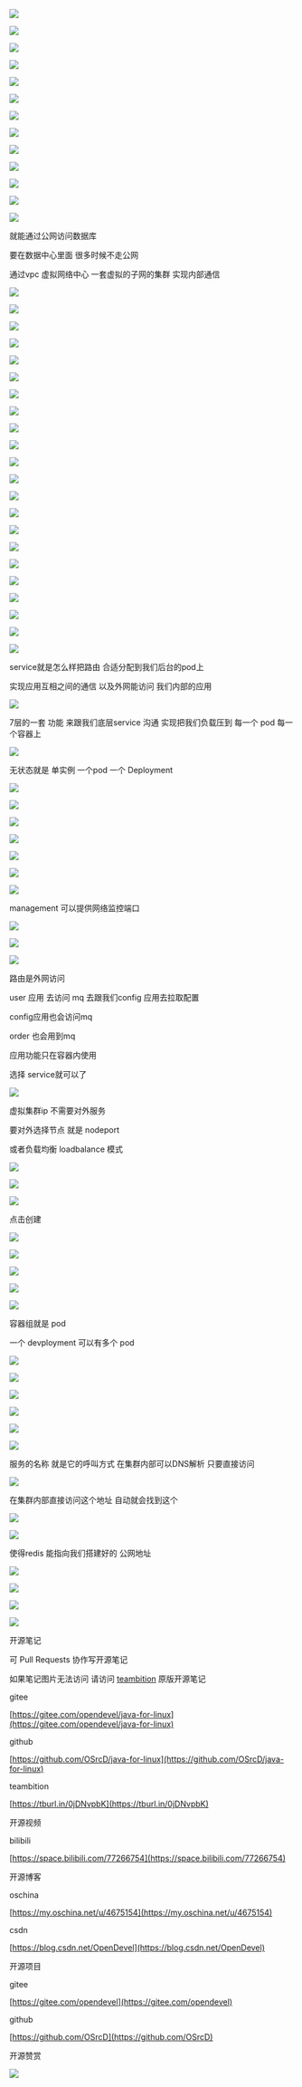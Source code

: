 ![](https://tcs.teambition.net/storage/3122dd1d5c7ee79df36efa06e6c8fbc5b146?Signature=eyJhbGciOiJIUzI1NiIsInR5cCI6IkpXVCJ9.eyJBcHBJRCI6IjU5Mzc3MGZmODM5NjMyMDAyZTAzNThmMSIsIl9hcHBJZCI6IjU5Mzc3MGZmODM5NjMyMDAyZTAzNThmMSIsIl9vcmdhbml6YXRpb25JZCI6IiIsImV4cCI6MTYxNDAxMDYxMSwiaWF0IjoxNjEzNDA1ODExLCJyZXNvdXJjZSI6Ii9zdG9yYWdlLzMxMjJkZDFkNWM3ZWU3OWRmMzZlZmEwNmU2YzhmYmM1YjE0NiJ9.ki9k_PweWTKSm9JNfj5xeJowY3iwCX2Vw_p-QHHEtT8&download=image.png "")

![](https://tcs.teambition.net/storage/3122dfab57fa9f213fc545ce3121df91462d?Signature=eyJhbGciOiJIUzI1NiIsInR5cCI6IkpXVCJ9.eyJBcHBJRCI6IjU5Mzc3MGZmODM5NjMyMDAyZTAzNThmMSIsIl9hcHBJZCI6IjU5Mzc3MGZmODM5NjMyMDAyZTAzNThmMSIsIl9vcmdhbml6YXRpb25JZCI6IiIsImV4cCI6MTYxNDAxMDYxMSwiaWF0IjoxNjEzNDA1ODExLCJyZXNvdXJjZSI6Ii9zdG9yYWdlLzMxMjJkZmFiNTdmYTlmMjEzZmM1NDVjZTMxMjFkZjkxNDYyZCJ9._3_Z1tDwylbWybDpaP_w3l2ZlCHyGITI4P1arTDumlc&download=image.png "")

![](https://tcs.teambition.net/storage/3122d07a4e58e5be3e1a6f996e397d51ce4a?Signature=eyJhbGciOiJIUzI1NiIsInR5cCI6IkpXVCJ9.eyJBcHBJRCI6IjU5Mzc3MGZmODM5NjMyMDAyZTAzNThmMSIsIl9hcHBJZCI6IjU5Mzc3MGZmODM5NjMyMDAyZTAzNThmMSIsIl9vcmdhbml6YXRpb25JZCI6IiIsImV4cCI6MTYxNDAxMDYxMSwiaWF0IjoxNjEzNDA1ODExLCJyZXNvdXJjZSI6Ii9zdG9yYWdlLzMxMjJkMDdhNGU1OGU1YmUzZTFhNmY5OTZlMzk3ZDUxY2U0YSJ9.Ou2wFMXZWV7F6IErtym79ftgh8yd7kSNTXXzjffKar0&download=image.png "")

![](https://tcs.teambition.net/storage/3122dfbe5e49b6d4f8c38e869603df8d947e?Signature=eyJhbGciOiJIUzI1NiIsInR5cCI6IkpXVCJ9.eyJBcHBJRCI6IjU5Mzc3MGZmODM5NjMyMDAyZTAzNThmMSIsIl9hcHBJZCI6IjU5Mzc3MGZmODM5NjMyMDAyZTAzNThmMSIsIl9vcmdhbml6YXRpb25JZCI6IiIsImV4cCI6MTYxNDAxMDYxMSwiaWF0IjoxNjEzNDA1ODExLCJyZXNvdXJjZSI6Ii9zdG9yYWdlLzMxMjJkZmJlNWU0OWI2ZDRmOGMzOGU4Njk2MDNkZjhkOTQ3ZSJ9.aGzMfaRbiQ4f_f0zQzlcHG9lNEGHnKb6_KV4YuMQ-Vo&download=image.png "")

![](https://tcs.teambition.net/storage/3122b9c45e35ed5e05a0ffc55b4d84ae2ce3?Signature=eyJhbGciOiJIUzI1NiIsInR5cCI6IkpXVCJ9.eyJBcHBJRCI6IjU5Mzc3MGZmODM5NjMyMDAyZTAzNThmMSIsIl9hcHBJZCI6IjU5Mzc3MGZmODM5NjMyMDAyZTAzNThmMSIsIl9vcmdhbml6YXRpb25JZCI6IiIsImV4cCI6MTYxNDAxMDYxMSwiaWF0IjoxNjEzNDA1ODExLCJyZXNvdXJjZSI6Ii9zdG9yYWdlLzMxMjJiOWM0NWUzNWVkNWUwNWEwZmZjNTViNGQ4NGFlMmNlMyJ9.OtUXacFb-cuWHm72HNW3KHJ67eF7gM6p0ZPZylBOFq4&download=image.png "")

![](https://tcs.teambition.net/storage/3122fb7e33bfe4bb53741cb430bd4a7acadc?Signature=eyJhbGciOiJIUzI1NiIsInR5cCI6IkpXVCJ9.eyJBcHBJRCI6IjU5Mzc3MGZmODM5NjMyMDAyZTAzNThmMSIsIl9hcHBJZCI6IjU5Mzc3MGZmODM5NjMyMDAyZTAzNThmMSIsIl9vcmdhbml6YXRpb25JZCI6IiIsImV4cCI6MTYxNDAxMDYxMSwiaWF0IjoxNjEzNDA1ODExLCJyZXNvdXJjZSI6Ii9zdG9yYWdlLzMxMjJmYjdlMzNiZmU0YmI1Mzc0MWNiNDMwYmQ0YTdhY2FkYyJ9.HMBQf_6GPPFlrjzejI_hfSCb6HJKDxekgQAGUR1nhhk&download=image.png "")

![](https://tcs.teambition.net/storage/31223fbb89a800d9856b7f2873d0f5e70ef0?Signature=eyJhbGciOiJIUzI1NiIsInR5cCI6IkpXVCJ9.eyJBcHBJRCI6IjU5Mzc3MGZmODM5NjMyMDAyZTAzNThmMSIsIl9hcHBJZCI6IjU5Mzc3MGZmODM5NjMyMDAyZTAzNThmMSIsIl9vcmdhbml6YXRpb25JZCI6IiIsImV4cCI6MTYxNDAxMDYxMSwiaWF0IjoxNjEzNDA1ODExLCJyZXNvdXJjZSI6Ii9zdG9yYWdlLzMxMjIzZmJiODlhODAwZDk4NTZiN2YyODczZDBmNWU3MGVmMCJ9.XwkDP9v8YxNISJxziluXO5Y4G4RPJuT1NH9-2oD7fAc&download=image.png "")

![](https://tcs.teambition.net/storage/3122de1c647662cba2d4e91cb522ca1fa8b6?Signature=eyJhbGciOiJIUzI1NiIsInR5cCI6IkpXVCJ9.eyJBcHBJRCI6IjU5Mzc3MGZmODM5NjMyMDAyZTAzNThmMSIsIl9hcHBJZCI6IjU5Mzc3MGZmODM5NjMyMDAyZTAzNThmMSIsIl9vcmdhbml6YXRpb25JZCI6IiIsImV4cCI6MTYxNDAxMDYxMSwiaWF0IjoxNjEzNDA1ODExLCJyZXNvdXJjZSI6Ii9zdG9yYWdlLzMxMjJkZTFjNjQ3NjYyY2JhMmQ0ZTkxY2I1MjJjYTFmYThiNiJ9.EOgY2OdLbwTvnZVkBuMs5x03dDWoDo71c5sN2aXCWZc&download=image.png "")

![](https://tcs.teambition.net/storage/3122ecda8d9d6eae28cd65ab45028795f910?Signature=eyJhbGciOiJIUzI1NiIsInR5cCI6IkpXVCJ9.eyJBcHBJRCI6IjU5Mzc3MGZmODM5NjMyMDAyZTAzNThmMSIsIl9hcHBJZCI6IjU5Mzc3MGZmODM5NjMyMDAyZTAzNThmMSIsIl9vcmdhbml6YXRpb25JZCI6IiIsImV4cCI6MTYxNDAxMDYxMSwiaWF0IjoxNjEzNDA1ODExLCJyZXNvdXJjZSI6Ii9zdG9yYWdlLzMxMjJlY2RhOGQ5ZDZlYWUyOGNkNjVhYjQ1MDI4Nzk1ZjkxMCJ9.eSJ6QIdDYuyZ8d5htVNLvKFr4G8_ONFjrdLR3b5B-TE&download=image.png "")

![](https://tcs.teambition.net/storage/3122ac39127b34de718aa0e2d51b5230776d?Signature=eyJhbGciOiJIUzI1NiIsInR5cCI6IkpXVCJ9.eyJBcHBJRCI6IjU5Mzc3MGZmODM5NjMyMDAyZTAzNThmMSIsIl9hcHBJZCI6IjU5Mzc3MGZmODM5NjMyMDAyZTAzNThmMSIsIl9vcmdhbml6YXRpb25JZCI6IiIsImV4cCI6MTYxNDAxMDYxMSwiaWF0IjoxNjEzNDA1ODExLCJyZXNvdXJjZSI6Ii9zdG9yYWdlLzMxMjJhYzM5MTI3YjM0ZGU3MThhYTBlMmQ1MWI1MjMwNzc2ZCJ9.FuPMdGvlEp2T5Q9MDdrI6ovxl3oaJy1MQYCoZ_csvDk&download=image.png "")

![](https://tcs.teambition.net/storage/3122e2864dbf41d024df22d99328cb388b52?Signature=eyJhbGciOiJIUzI1NiIsInR5cCI6IkpXVCJ9.eyJBcHBJRCI6IjU5Mzc3MGZmODM5NjMyMDAyZTAzNThmMSIsIl9hcHBJZCI6IjU5Mzc3MGZmODM5NjMyMDAyZTAzNThmMSIsIl9vcmdhbml6YXRpb25JZCI6IiIsImV4cCI6MTYxNDAxMDYxMSwiaWF0IjoxNjEzNDA1ODExLCJyZXNvdXJjZSI6Ii9zdG9yYWdlLzMxMjJlMjg2NGRiZjQxZDAyNGRmMjJkOTkzMjhjYjM4OGI1MiJ9.2Dw7oDRBirXLKujbt6Ep6vPK7f1-VD8R_U9byon6KZc&download=image.png "")

![](https://tcs.teambition.net/storage/3122a31b372fcdcd0f719a6aadbe671549f2?Signature=eyJhbGciOiJIUzI1NiIsInR5cCI6IkpXVCJ9.eyJBcHBJRCI6IjU5Mzc3MGZmODM5NjMyMDAyZTAzNThmMSIsIl9hcHBJZCI6IjU5Mzc3MGZmODM5NjMyMDAyZTAzNThmMSIsIl9vcmdhbml6YXRpb25JZCI6IiIsImV4cCI6MTYxNDAxMDYxMSwiaWF0IjoxNjEzNDA1ODExLCJyZXNvdXJjZSI6Ii9zdG9yYWdlLzMxMjJhMzFiMzcyZmNkY2QwZjcxOWE2YWFkYmU2NzE1NDlmMiJ9._-1-YNuo19luzpWQDS7bEtNwNmKJaDKaC8OvvzlnMcw&download=image.png "")

![](https://tcs.teambition.net/storage/3122e3a4c89fcc8ac20d82a3e38ec6506d80?Signature=eyJhbGciOiJIUzI1NiIsInR5cCI6IkpXVCJ9.eyJBcHBJRCI6IjU5Mzc3MGZmODM5NjMyMDAyZTAzNThmMSIsIl9hcHBJZCI6IjU5Mzc3MGZmODM5NjMyMDAyZTAzNThmMSIsIl9vcmdhbml6YXRpb25JZCI6IiIsImV4cCI6MTYxNDAxMDYxMSwiaWF0IjoxNjEzNDA1ODExLCJyZXNvdXJjZSI6Ii9zdG9yYWdlLzMxMjJlM2E0Yzg5ZmNjOGFjMjBkODJhM2UzOGVjNjUwNmQ4MCJ9.mDGzOg_54yZNu8PRl7triwQqOtKWnvQlUkkHE8viMaI&download=image.png "")

就能通过公网访问数据库

要在数据中心里面 很多时候不走公网

通过vpc 虚拟网络中心 一套虚拟的子网的集群 实现内部通信

![](https://tcs.teambition.net/storage/312263eb178e3b549e8f8b5673737d5b480b?Signature=eyJhbGciOiJIUzI1NiIsInR5cCI6IkpXVCJ9.eyJBcHBJRCI6IjU5Mzc3MGZmODM5NjMyMDAyZTAzNThmMSIsIl9hcHBJZCI6IjU5Mzc3MGZmODM5NjMyMDAyZTAzNThmMSIsIl9vcmdhbml6YXRpb25JZCI6IiIsImV4cCI6MTYxNDAxMDYxMSwiaWF0IjoxNjEzNDA1ODExLCJyZXNvdXJjZSI6Ii9zdG9yYWdlLzMxMjI2M2ViMTc4ZTNiNTQ5ZThmOGI1NjczNzM3ZDViNDgwYiJ9.a-fSLml4KDy_Sa8Db0fMWG0-oGGzxzh6okcRfSpx5b8&download=image.png "")

![](https://tcs.teambition.net/storage/31224a2457955c2a93113be2804ad386b532?Signature=eyJhbGciOiJIUzI1NiIsInR5cCI6IkpXVCJ9.eyJBcHBJRCI6IjU5Mzc3MGZmODM5NjMyMDAyZTAzNThmMSIsIl9hcHBJZCI6IjU5Mzc3MGZmODM5NjMyMDAyZTAzNThmMSIsIl9vcmdhbml6YXRpb25JZCI6IiIsImV4cCI6MTYxNDAxMDYxMSwiaWF0IjoxNjEzNDA1ODExLCJyZXNvdXJjZSI6Ii9zdG9yYWdlLzMxMjI0YTI0NTc5NTVjMmE5MzExM2JlMjgwNGFkMzg2YjUzMiJ9.kBG16ux64dDbnc3q6tR8ApeSfFgpw2AX6r3T2J-KLaE&download=image.png "")

![](https://tcs.teambition.net/storage/31225c8fd562c759089f8898ef000c91c45a?Signature=eyJhbGciOiJIUzI1NiIsInR5cCI6IkpXVCJ9.eyJBcHBJRCI6IjU5Mzc3MGZmODM5NjMyMDAyZTAzNThmMSIsIl9hcHBJZCI6IjU5Mzc3MGZmODM5NjMyMDAyZTAzNThmMSIsIl9vcmdhbml6YXRpb25JZCI6IiIsImV4cCI6MTYxNDAxMDYxMSwiaWF0IjoxNjEzNDA1ODExLCJyZXNvdXJjZSI6Ii9zdG9yYWdlLzMxMjI1YzhmZDU2MmM3NTkwODlmODg5OGVmMDAwYzkxYzQ1YSJ9.5-2X9AKwrZhAU_JIYvQPSQDwGvKzYPIW7F0DK4XEmrQ&download=image.png "")

![](https://tcs.teambition.net/storage/3122bb34388b72ff2a0fb4a1028a90cca8b0?Signature=eyJhbGciOiJIUzI1NiIsInR5cCI6IkpXVCJ9.eyJBcHBJRCI6IjU5Mzc3MGZmODM5NjMyMDAyZTAzNThmMSIsIl9hcHBJZCI6IjU5Mzc3MGZmODM5NjMyMDAyZTAzNThmMSIsIl9vcmdhbml6YXRpb25JZCI6IiIsImV4cCI6MTYxNDAxMDYxMSwiaWF0IjoxNjEzNDA1ODExLCJyZXNvdXJjZSI6Ii9zdG9yYWdlLzMxMjJiYjM0Mzg4YjcyZmYyYTBmYjRhMTAyOGE5MGNjYThiMCJ9.5CTlTtfUUp3vOo6A2eZ1onE84u5Og5dNGVrdOO9zSR0&download=image.png "")

![](https://tcs.teambition.net/storage/3122bc6482107917e9a5c59c06989d087416?Signature=eyJhbGciOiJIUzI1NiIsInR5cCI6IkpXVCJ9.eyJBcHBJRCI6IjU5Mzc3MGZmODM5NjMyMDAyZTAzNThmMSIsIl9hcHBJZCI6IjU5Mzc3MGZmODM5NjMyMDAyZTAzNThmMSIsIl9vcmdhbml6YXRpb25JZCI6IiIsImV4cCI6MTYxNDAxMDYxMSwiaWF0IjoxNjEzNDA1ODExLCJyZXNvdXJjZSI6Ii9zdG9yYWdlLzMxMjJiYzY0ODIxMDc5MTdlOWE1YzU5YzA2OTg5ZDA4NzQxNiJ9.sIECi-ftwf9uOCGEPQ5XQvE7KxSiM9yPIP7nKs39_sE&download=image.png "")

![](https://tcs.teambition.net/storage/312218cb74f65fb5f1ce22138c495772e809?Signature=eyJhbGciOiJIUzI1NiIsInR5cCI6IkpXVCJ9.eyJBcHBJRCI6IjU5Mzc3MGZmODM5NjMyMDAyZTAzNThmMSIsIl9hcHBJZCI6IjU5Mzc3MGZmODM5NjMyMDAyZTAzNThmMSIsIl9vcmdhbml6YXRpb25JZCI6IiIsImV4cCI6MTYxNDAxMDYxMSwiaWF0IjoxNjEzNDA1ODExLCJyZXNvdXJjZSI6Ii9zdG9yYWdlLzMxMjIxOGNiNzRmNjVmYjVmMWNlMjIxMzhjNDk1NzcyZTgwOSJ9.WL3l1VMxVRW5CniAsaNNo4w8gWh9OPrCO0Ypwvylpyw&download=image.png "")

![](https://tcs.teambition.net/storage/3122424a81e173f0cf9126a33f83047aba11?Signature=eyJhbGciOiJIUzI1NiIsInR5cCI6IkpXVCJ9.eyJBcHBJRCI6IjU5Mzc3MGZmODM5NjMyMDAyZTAzNThmMSIsIl9hcHBJZCI6IjU5Mzc3MGZmODM5NjMyMDAyZTAzNThmMSIsIl9vcmdhbml6YXRpb25JZCI6IiIsImV4cCI6MTYxNDAxMDYxMSwiaWF0IjoxNjEzNDA1ODExLCJyZXNvdXJjZSI6Ii9zdG9yYWdlLzMxMjI0MjRhODFlMTczZjBjZjkxMjZhMzNmODMwNDdhYmExMSJ9.P1ZVB-CIqFQ770lpegcIqDFtGg8rUGZCtIwQBHBugK4&download=image.png "")

![](https://tcs.teambition.net/storage/3122a888b93d827ec1372ce56438f00dbcde?Signature=eyJhbGciOiJIUzI1NiIsInR5cCI6IkpXVCJ9.eyJBcHBJRCI6IjU5Mzc3MGZmODM5NjMyMDAyZTAzNThmMSIsIl9hcHBJZCI6IjU5Mzc3MGZmODM5NjMyMDAyZTAzNThmMSIsIl9vcmdhbml6YXRpb25JZCI6IiIsImV4cCI6MTYxNDAxMDYxMSwiaWF0IjoxNjEzNDA1ODExLCJyZXNvdXJjZSI6Ii9zdG9yYWdlLzMxMjJhODg4YjkzZDgyN2VjMTM3MmNlNTY0MzhmMDBkYmNkZSJ9.hV8wGCf4bww7ReBeY00Ekgx_hBVHPbHsH91-zdZIBXI&download=image.png "")

![](https://tcs.teambition.net/storage/3122e34e99dccdb1aabca8550973e1fa6ada?Signature=eyJhbGciOiJIUzI1NiIsInR5cCI6IkpXVCJ9.eyJBcHBJRCI6IjU5Mzc3MGZmODM5NjMyMDAyZTAzNThmMSIsIl9hcHBJZCI6IjU5Mzc3MGZmODM5NjMyMDAyZTAzNThmMSIsIl9vcmdhbml6YXRpb25JZCI6IiIsImV4cCI6MTYxNDAxMDYxMSwiaWF0IjoxNjEzNDA1ODExLCJyZXNvdXJjZSI6Ii9zdG9yYWdlLzMxMjJlMzRlOTlkY2NkYjFhYWJjYTg1NTA5NzNlMWZhNmFkYSJ9.PTjtFUVaEdATS-YrW2EXZc5R4cQ7_M68-pvWfkHc9Lk&download=image.png "")

![](https://tcs.teambition.net/storage/312232e29de7fb024c6a5d53680fea75c6b2?Signature=eyJhbGciOiJIUzI1NiIsInR5cCI6IkpXVCJ9.eyJBcHBJRCI6IjU5Mzc3MGZmODM5NjMyMDAyZTAzNThmMSIsIl9hcHBJZCI6IjU5Mzc3MGZmODM5NjMyMDAyZTAzNThmMSIsIl9vcmdhbml6YXRpb25JZCI6IiIsImV4cCI6MTYxNDAxMDYxMSwiaWF0IjoxNjEzNDA1ODExLCJyZXNvdXJjZSI6Ii9zdG9yYWdlLzMxMjIzMmUyOWRlN2ZiMDI0YzZhNWQ1MzY4MGZlYTc1YzZiMiJ9.XiMPPWXEHTlfWJydIy0DABYrrZMLXa4auX358qrkycs&download=image.png "")

![](https://tcs.teambition.net/storage/31224b47427ade49a52ce28f5e5a9cb15bc1?Signature=eyJhbGciOiJIUzI1NiIsInR5cCI6IkpXVCJ9.eyJBcHBJRCI6IjU5Mzc3MGZmODM5NjMyMDAyZTAzNThmMSIsIl9hcHBJZCI6IjU5Mzc3MGZmODM5NjMyMDAyZTAzNThmMSIsIl9vcmdhbml6YXRpb25JZCI6IiIsImV4cCI6MTYxNDAxMDYxMSwiaWF0IjoxNjEzNDA1ODExLCJyZXNvdXJjZSI6Ii9zdG9yYWdlLzMxMjI0YjQ3NDI3YWRlNDlhNTJjZTI4ZjVlNWE5Y2IxNWJjMSJ9._Ef13h9QFAAlSDG6cpabgc9Mafa5fpfn2x84ayWxEJo&download=image.png "")

![](https://tcs.teambition.net/storage/3122cf375d8d303273890356ac904bab8903?Signature=eyJhbGciOiJIUzI1NiIsInR5cCI6IkpXVCJ9.eyJBcHBJRCI6IjU5Mzc3MGZmODM5NjMyMDAyZTAzNThmMSIsIl9hcHBJZCI6IjU5Mzc3MGZmODM5NjMyMDAyZTAzNThmMSIsIl9vcmdhbml6YXRpb25JZCI6IiIsImV4cCI6MTYxNDAxMDYxMSwiaWF0IjoxNjEzNDA1ODExLCJyZXNvdXJjZSI6Ii9zdG9yYWdlLzMxMjJjZjM3NWQ4ZDMwMzI3Mzg5MDM1NmFjOTA0YmFiODkwMyJ9.sUR_9zEQJ-GAGJQQ64NvOjesz52-7WKcFB_P-4f7VPY&download=image.png "")

![](https://tcs.teambition.net/storage/3122a95adf62585a32c1c4cf2015eb780ef6?Signature=eyJhbGciOiJIUzI1NiIsInR5cCI6IkpXVCJ9.eyJBcHBJRCI6IjU5Mzc3MGZmODM5NjMyMDAyZTAzNThmMSIsIl9hcHBJZCI6IjU5Mzc3MGZmODM5NjMyMDAyZTAzNThmMSIsIl9vcmdhbml6YXRpb25JZCI6IiIsImV4cCI6MTYxNDAxMDYxMSwiaWF0IjoxNjEzNDA1ODExLCJyZXNvdXJjZSI6Ii9zdG9yYWdlLzMxMjJhOTVhZGY2MjU4NWEzMmMxYzRjZjIwMTVlYjc4MGVmNiJ9.ce3XPSTyknPevbh5f_C88UE0iVgPtuHzkOCl4UqSRc0&download=image.png "")

![](https://tcs.teambition.net/storage/3122d8995e1652a74be21853596499fab9b1?Signature=eyJhbGciOiJIUzI1NiIsInR5cCI6IkpXVCJ9.eyJBcHBJRCI6IjU5Mzc3MGZmODM5NjMyMDAyZTAzNThmMSIsIl9hcHBJZCI6IjU5Mzc3MGZmODM5NjMyMDAyZTAzNThmMSIsIl9vcmdhbml6YXRpb25JZCI6IiIsImV4cCI6MTYxNDAxMDYxMSwiaWF0IjoxNjEzNDA1ODExLCJyZXNvdXJjZSI6Ii9zdG9yYWdlLzMxMjJkODk5NWUxNjUyYTc0YmUyMTg1MzU5NjQ5OWZhYjliMSJ9.7vFnRXRsz_FQqa3ZZN4cxSrRU0sqCQkQU5rEO9cs-zc&download=image.png "")

![](https://tcs.teambition.net/storage/31225fa7606d908bfa6144725abe9f7a346e?Signature=eyJhbGciOiJIUzI1NiIsInR5cCI6IkpXVCJ9.eyJBcHBJRCI6IjU5Mzc3MGZmODM5NjMyMDAyZTAzNThmMSIsIl9hcHBJZCI6IjU5Mzc3MGZmODM5NjMyMDAyZTAzNThmMSIsIl9vcmdhbml6YXRpb25JZCI6IiIsImV4cCI6MTYxNDAxMDYxMSwiaWF0IjoxNjEzNDA1ODExLCJyZXNvdXJjZSI6Ii9zdG9yYWdlLzMxMjI1ZmE3NjA2ZDkwOGJmYTYxNDQ3MjVhYmU5ZjdhMzQ2ZSJ9.Qeycn_qxoTQDa2bKycQCDoqm5Sj5kAmqa1yoElKdpEc&download=image.png "")

![](https://tcs.teambition.net/storage/3122c860eaaf7a36ab1985efbc1eb5813677?Signature=eyJhbGciOiJIUzI1NiIsInR5cCI6IkpXVCJ9.eyJBcHBJRCI6IjU5Mzc3MGZmODM5NjMyMDAyZTAzNThmMSIsIl9hcHBJZCI6IjU5Mzc3MGZmODM5NjMyMDAyZTAzNThmMSIsIl9vcmdhbml6YXRpb25JZCI6IiIsImV4cCI6MTYxNDAxMDYxMSwiaWF0IjoxNjEzNDA1ODExLCJyZXNvdXJjZSI6Ii9zdG9yYWdlLzMxMjJjODYwZWFhZjdhMzZhYjE5ODVlZmJjMWViNTgxMzY3NyJ9.PDIJntWuCdtglXke5KXdP8oev6l6cjkkZCHCPEcHVLA&download=image.png "")

![](https://tcs.teambition.net/storage/31227a24abb4f9aaa797f5727228148b02bb?Signature=eyJhbGciOiJIUzI1NiIsInR5cCI6IkpXVCJ9.eyJBcHBJRCI6IjU5Mzc3MGZmODM5NjMyMDAyZTAzNThmMSIsIl9hcHBJZCI6IjU5Mzc3MGZmODM5NjMyMDAyZTAzNThmMSIsIl9vcmdhbml6YXRpb25JZCI6IiIsImV4cCI6MTYxNDAxMDYxMSwiaWF0IjoxNjEzNDA1ODExLCJyZXNvdXJjZSI6Ii9zdG9yYWdlLzMxMjI3YTI0YWJiNGY5YWFhNzk3ZjU3MjcyMjgxNDhiMDJiYiJ9.vbY_29R58WbMsUGPFQIcjTfQnHTrOUqd2llBvuBSOnQ&download=image.png "")

![](https://tcs.teambition.net/storage/3122e7ee2d73447bdc8727e8887de5c4abb6?Signature=eyJhbGciOiJIUzI1NiIsInR5cCI6IkpXVCJ9.eyJBcHBJRCI6IjU5Mzc3MGZmODM5NjMyMDAyZTAzNThmMSIsIl9hcHBJZCI6IjU5Mzc3MGZmODM5NjMyMDAyZTAzNThmMSIsIl9vcmdhbml6YXRpb25JZCI6IiIsImV4cCI6MTYxNDAxMDYxMSwiaWF0IjoxNjEzNDA1ODExLCJyZXNvdXJjZSI6Ii9zdG9yYWdlLzMxMjJlN2VlMmQ3MzQ0N2JkYzg3MjdlODg4N2RlNWM0YWJiNiJ9.ZbqqH4VRNeN4RcXuY26Yeh0dvmq-IWx1l2m_fDBBID0&download=image.png "")

![](https://tcs.teambition.net/storage/3122ec313a89c1f62cec76755b05b5fbdb6a?Signature=eyJhbGciOiJIUzI1NiIsInR5cCI6IkpXVCJ9.eyJBcHBJRCI6IjU5Mzc3MGZmODM5NjMyMDAyZTAzNThmMSIsIl9hcHBJZCI6IjU5Mzc3MGZmODM5NjMyMDAyZTAzNThmMSIsIl9vcmdhbml6YXRpb25JZCI6IiIsImV4cCI6MTYxNDAxMDYxMSwiaWF0IjoxNjEzNDA1ODExLCJyZXNvdXJjZSI6Ii9zdG9yYWdlLzMxMjJlYzMxM2E4OWMxZjYyY2VjNzY3NTViMDViNWZiZGI2YSJ9.bkGpt0kNJ8VkgtKHofCkn1vTteEtbTCneuDUg077xLw&download=image.png "")

![](https://tcs.teambition.net/storage/3122f3b03975fd44d7f54f7ac58a895e0681?Signature=eyJhbGciOiJIUzI1NiIsInR5cCI6IkpXVCJ9.eyJBcHBJRCI6IjU5Mzc3MGZmODM5NjMyMDAyZTAzNThmMSIsIl9hcHBJZCI6IjU5Mzc3MGZmODM5NjMyMDAyZTAzNThmMSIsIl9vcmdhbml6YXRpb25JZCI6IiIsImV4cCI6MTYxNDAxMDYxMSwiaWF0IjoxNjEzNDA1ODExLCJyZXNvdXJjZSI6Ii9zdG9yYWdlLzMxMjJmM2IwMzk3NWZkNDRkN2Y1NGY3YWM1OGE4OTVlMDY4MSJ9.YfuZz_ZTgLM0oI-jnnyBehf8vVgNJrN149jSIROHrNU&download=image.png "")

![](https://tcs.teambition.net/storage/3122e14f90123610958559abbadf040e6ccc?Signature=eyJhbGciOiJIUzI1NiIsInR5cCI6IkpXVCJ9.eyJBcHBJRCI6IjU5Mzc3MGZmODM5NjMyMDAyZTAzNThmMSIsIl9hcHBJZCI6IjU5Mzc3MGZmODM5NjMyMDAyZTAzNThmMSIsIl9vcmdhbml6YXRpb25JZCI6IiIsImV4cCI6MTYxNDAxMDYxMSwiaWF0IjoxNjEzNDA1ODExLCJyZXNvdXJjZSI6Ii9zdG9yYWdlLzMxMjJlMTRmOTAxMjM2MTA5NTg1NTlhYmJhZGYwNDBlNmNjYyJ9.-ZvmXM3RShVW62wmE6ZFiY-2KibACUsJOuUPq7HO6uA&download=image.png "")

![](https://tcs.teambition.net/storage/31223496b9670b7c458fc07030c6e1f4a8a6?Signature=eyJhbGciOiJIUzI1NiIsInR5cCI6IkpXVCJ9.eyJBcHBJRCI6IjU5Mzc3MGZmODM5NjMyMDAyZTAzNThmMSIsIl9hcHBJZCI6IjU5Mzc3MGZmODM5NjMyMDAyZTAzNThmMSIsIl9vcmdhbml6YXRpb25JZCI6IiIsImV4cCI6MTYxNDAxMDYxMSwiaWF0IjoxNjEzNDA1ODExLCJyZXNvdXJjZSI6Ii9zdG9yYWdlLzMxMjIzNDk2Yjk2NzBiN2M0NThmYzA3MDMwYzZlMWY0YThhNiJ9.JpyosOrMEVxZ_DyqUcMAkOO_yqLv5erSLtB8WuusTn4&download=image.png "")

service就是怎么样把路由 合适分配到我们后台的pod上

实现应用互相之间的通信 以及外网能访问 我们内部的应用 





![](https://tcs.teambition.net/storage/3122409b406c02bdb90f1ef7903890b031e0?Signature=eyJhbGciOiJIUzI1NiIsInR5cCI6IkpXVCJ9.eyJBcHBJRCI6IjU5Mzc3MGZmODM5NjMyMDAyZTAzNThmMSIsIl9hcHBJZCI6IjU5Mzc3MGZmODM5NjMyMDAyZTAzNThmMSIsIl9vcmdhbml6YXRpb25JZCI6IiIsImV4cCI6MTYxNDAxMDYxMSwiaWF0IjoxNjEzNDA1ODExLCJyZXNvdXJjZSI6Ii9zdG9yYWdlLzMxMjI0MDliNDA2YzAyYmRiOTBmMWVmNzkwMzg5MGIwMzFlMCJ9.s8MLSTTB-x51Oz8v_HTGShr2WnhWg4_kCMire7I3VOo&download=image.png "")

7层的一套 功能 来跟我们底层service 沟通 实现把我们负载压到 每一个 pod 每一个容器上

![](https://tcs.teambition.net/storage/31226536ff4369c5a5f05bb261808b392274?Signature=eyJhbGciOiJIUzI1NiIsInR5cCI6IkpXVCJ9.eyJBcHBJRCI6IjU5Mzc3MGZmODM5NjMyMDAyZTAzNThmMSIsIl9hcHBJZCI6IjU5Mzc3MGZmODM5NjMyMDAyZTAzNThmMSIsIl9vcmdhbml6YXRpb25JZCI6IiIsImV4cCI6MTYxNDAxMDYxMSwiaWF0IjoxNjEzNDA1ODExLCJyZXNvdXJjZSI6Ii9zdG9yYWdlLzMxMjI2NTM2ZmY0MzY5YzVhNWYwNWJiMjYxODA4YjM5MjI3NCJ9.tY1eH-rxH8DkXQqncNZTpVI074rZhblG9ruJ-fUu7g8&download=image.png "")

无状态就是 单实例 一个pod  一个 Deployment



![](https://tcs.teambition.net/storage/312293bfeafede67221b3640af214277912c?Signature=eyJhbGciOiJIUzI1NiIsInR5cCI6IkpXVCJ9.eyJBcHBJRCI6IjU5Mzc3MGZmODM5NjMyMDAyZTAzNThmMSIsIl9hcHBJZCI6IjU5Mzc3MGZmODM5NjMyMDAyZTAzNThmMSIsIl9vcmdhbml6YXRpb25JZCI6IiIsImV4cCI6MTYxNDAxMDYxMSwiaWF0IjoxNjEzNDA1ODExLCJyZXNvdXJjZSI6Ii9zdG9yYWdlLzMxMjI5M2JmZWFmZWRlNjcyMjFiMzY0MGFmMjE0Mjc3OTEyYyJ9.aUoW5qZkv1tO8-gLvP4kSlAD5x2aLBLUPfr6h3wMH80&download=image.png "")

![](https://tcs.teambition.net/storage/312262edaa22f2131204e8410dc5389adb1b?Signature=eyJhbGciOiJIUzI1NiIsInR5cCI6IkpXVCJ9.eyJBcHBJRCI6IjU5Mzc3MGZmODM5NjMyMDAyZTAzNThmMSIsIl9hcHBJZCI6IjU5Mzc3MGZmODM5NjMyMDAyZTAzNThmMSIsIl9vcmdhbml6YXRpb25JZCI6IiIsImV4cCI6MTYxNDAxMDYxMSwiaWF0IjoxNjEzNDA1ODExLCJyZXNvdXJjZSI6Ii9zdG9yYWdlLzMxMjI2MmVkYWEyMmYyMTMxMjA0ZTg0MTBkYzUzODlhZGIxYiJ9.8U_ZtZgxyAKGCs0IFJsAJY7-pW0HFZnxX6PXpjJP6_0&download=image.png "")

![](https://tcs.teambition.net/storage/3122d9aa0eb200d281a0d86b0ea3d5c8074c?Signature=eyJhbGciOiJIUzI1NiIsInR5cCI6IkpXVCJ9.eyJBcHBJRCI6IjU5Mzc3MGZmODM5NjMyMDAyZTAzNThmMSIsIl9hcHBJZCI6IjU5Mzc3MGZmODM5NjMyMDAyZTAzNThmMSIsIl9vcmdhbml6YXRpb25JZCI6IiIsImV4cCI6MTYxNDAxMDYxMSwiaWF0IjoxNjEzNDA1ODExLCJyZXNvdXJjZSI6Ii9zdG9yYWdlLzMxMjJkOWFhMGViMjAwZDI4MWEwZDg2YjBlYTNkNWM4MDc0YyJ9.ZeTH8gj7-tKiMHp-s8wpYQ-aUnYn1qN-qoR-C2nO2b0&download=image.png "")

![](https://tcs.teambition.net/storage/3122a2b6f3426ba128f5049ad654fd1e7931?Signature=eyJhbGciOiJIUzI1NiIsInR5cCI6IkpXVCJ9.eyJBcHBJRCI6IjU5Mzc3MGZmODM5NjMyMDAyZTAzNThmMSIsIl9hcHBJZCI6IjU5Mzc3MGZmODM5NjMyMDAyZTAzNThmMSIsIl9vcmdhbml6YXRpb25JZCI6IiIsImV4cCI6MTYxNDAxMDYxMSwiaWF0IjoxNjEzNDA1ODExLCJyZXNvdXJjZSI6Ii9zdG9yYWdlLzMxMjJhMmI2ZjM0MjZiYTEyOGY1MDQ5YWQ2NTRmZDFlNzkzMSJ9.8N-coLC8YCCUpvKYHAZ7SJIpINxeCvKC6xovbb8jj5E&download=image.png "")

![](https://tcs.teambition.net/storage/3122be57e577ee947eb8751dae900aa613d6?Signature=eyJhbGciOiJIUzI1NiIsInR5cCI6IkpXVCJ9.eyJBcHBJRCI6IjU5Mzc3MGZmODM5NjMyMDAyZTAzNThmMSIsIl9hcHBJZCI6IjU5Mzc3MGZmODM5NjMyMDAyZTAzNThmMSIsIl9vcmdhbml6YXRpb25JZCI6IiIsImV4cCI6MTYxNDAxMDYxMSwiaWF0IjoxNjEzNDA1ODExLCJyZXNvdXJjZSI6Ii9zdG9yYWdlLzMxMjJiZTU3ZTU3N2VlOTQ3ZWI4NzUxZGFlOTAwYWE2MTNkNiJ9.usJLHr0oBqt6rAQMqjTZmAkukGUEo-lbqT2P1Kvq3HE&download=image.png "")

![](https://tcs.teambition.net/storage/312261c4360bca4ce80ed4d1935cbc8a2a19?Signature=eyJhbGciOiJIUzI1NiIsInR5cCI6IkpXVCJ9.eyJBcHBJRCI6IjU5Mzc3MGZmODM5NjMyMDAyZTAzNThmMSIsIl9hcHBJZCI6IjU5Mzc3MGZmODM5NjMyMDAyZTAzNThmMSIsIl9vcmdhbml6YXRpb25JZCI6IiIsImV4cCI6MTYxNDAxMDYxMSwiaWF0IjoxNjEzNDA1ODExLCJyZXNvdXJjZSI6Ii9zdG9yYWdlLzMxMjI2MWM0MzYwYmNhNGNlODBlZDRkMTkzNWNiYzhhMmExOSJ9.RqtNCxWfe-S-FixZJFXVjy3Nrs8nC1CWuumR2RTL8ko&download=image.png "")

![](https://tcs.teambition.net/storage/3122716a10c3840baef8388df60708ad71c2?Signature=eyJhbGciOiJIUzI1NiIsInR5cCI6IkpXVCJ9.eyJBcHBJRCI6IjU5Mzc3MGZmODM5NjMyMDAyZTAzNThmMSIsIl9hcHBJZCI6IjU5Mzc3MGZmODM5NjMyMDAyZTAzNThmMSIsIl9vcmdhbml6YXRpb25JZCI6IiIsImV4cCI6MTYxNDAxMDYxMSwiaWF0IjoxNjEzNDA1ODExLCJyZXNvdXJjZSI6Ii9zdG9yYWdlLzMxMjI3MTZhMTBjMzg0MGJhZWY4Mzg4ZGY2MDcwOGFkNzFjMiJ9.Rerm-msEaECZAkfsbLCOJjdyezNrP9Jae_zSZaK3c_0&download=image.png "")

management 可以提供网络监控端口

 

![](https://tcs.teambition.net/storage/312276355859bb296e32b30960f441593859?Signature=eyJhbGciOiJIUzI1NiIsInR5cCI6IkpXVCJ9.eyJBcHBJRCI6IjU5Mzc3MGZmODM5NjMyMDAyZTAzNThmMSIsIl9hcHBJZCI6IjU5Mzc3MGZmODM5NjMyMDAyZTAzNThmMSIsIl9vcmdhbml6YXRpb25JZCI6IiIsImV4cCI6MTYxNDAxMDYxMSwiaWF0IjoxNjEzNDA1ODExLCJyZXNvdXJjZSI6Ii9zdG9yYWdlLzMxMjI3NjM1NTg1OWJiMjk2ZTMyYjMwOTYwZjQ0MTU5Mzg1OSJ9.NyXcVd8gUvoIO2mngqR8FWudjmQCK20E7jdOjq25SyI&download=image.png "")

![](https://tcs.teambition.net/storage/3122e978501c8dd25baac30dff61ee1e539d?Signature=eyJhbGciOiJIUzI1NiIsInR5cCI6IkpXVCJ9.eyJBcHBJRCI6IjU5Mzc3MGZmODM5NjMyMDAyZTAzNThmMSIsIl9hcHBJZCI6IjU5Mzc3MGZmODM5NjMyMDAyZTAzNThmMSIsIl9vcmdhbml6YXRpb25JZCI6IiIsImV4cCI6MTYxNDAxMDYxMSwiaWF0IjoxNjEzNDA1ODExLCJyZXNvdXJjZSI6Ii9zdG9yYWdlLzMxMjJlOTc4NTAxYzhkZDI1YmFhYzMwZGZmNjFlZTFlNTM5ZCJ9.NPtzxBLmgudLaAyCi8IAPE-j7zz_tgWjEewuOUgJHDI&download=image.png "")

![](https://tcs.teambition.net/storage/3122a05bf897818bbb5614c1c6f0eb390871?Signature=eyJhbGciOiJIUzI1NiIsInR5cCI6IkpXVCJ9.eyJBcHBJRCI6IjU5Mzc3MGZmODM5NjMyMDAyZTAzNThmMSIsIl9hcHBJZCI6IjU5Mzc3MGZmODM5NjMyMDAyZTAzNThmMSIsIl9vcmdhbml6YXRpb25JZCI6IiIsImV4cCI6MTYxNDAxMDYxMSwiaWF0IjoxNjEzNDA1ODExLCJyZXNvdXJjZSI6Ii9zdG9yYWdlLzMxMjJhMDViZjg5NzgxOGJiYjU2MTRjMWM2ZjBlYjM5MDg3MSJ9.RV1TP2cmSD4yaM_gF90qgrdGSMQlASBFhCxCsxFiHkA&download=image.png "")

路由是外网访问



user 应用 去访问 mq 去跟我们config 应用去拉取配置 

config应用也会访问mq  

order 也会用到mq

应用功能只在容器内使用 

选择 service就可以了

![](https://tcs.teambition.net/storage/31225aae7640b102da1cec42d6745ed0f394?Signature=eyJhbGciOiJIUzI1NiIsInR5cCI6IkpXVCJ9.eyJBcHBJRCI6IjU5Mzc3MGZmODM5NjMyMDAyZTAzNThmMSIsIl9hcHBJZCI6IjU5Mzc3MGZmODM5NjMyMDAyZTAzNThmMSIsIl9vcmdhbml6YXRpb25JZCI6IiIsImV4cCI6MTYxNDAxMDYxMSwiaWF0IjoxNjEzNDA1ODExLCJyZXNvdXJjZSI6Ii9zdG9yYWdlLzMxMjI1YWFlNzY0MGIxMDJkYTFjZWM0MmQ2NzQ1ZWQwZjM5NCJ9.B7cnkj8jnMYXaeCtPGaJ5UryJMdBHTbViSD9_BRLSIM&download=image.png "")



虚拟集群ip 不需要对外服务



要对外选择节点 就是 nodeport

或者负载均衡 loadbalance 模式

![](https://tcs.teambition.net/storage/3122990db436332f1704fd7554cd888032b4?Signature=eyJhbGciOiJIUzI1NiIsInR5cCI6IkpXVCJ9.eyJBcHBJRCI6IjU5Mzc3MGZmODM5NjMyMDAyZTAzNThmMSIsIl9hcHBJZCI6IjU5Mzc3MGZmODM5NjMyMDAyZTAzNThmMSIsIl9vcmdhbml6YXRpb25JZCI6IiIsImV4cCI6MTYxNDAxMDYxMSwiaWF0IjoxNjEzNDA1ODExLCJyZXNvdXJjZSI6Ii9zdG9yYWdlLzMxMjI5OTBkYjQzNjMzMmYxNzA0ZmQ3NTU0Y2Q4ODgwMzJiNCJ9.k-FrdaVfeCInUVgv3_qom9i4GTNEBmNMFEpBwXzD700&download=image.png "")

![](https://tcs.teambition.net/storage/3122bf95fbc7e64d1c86db57a3f595a9dcf1?Signature=eyJhbGciOiJIUzI1NiIsInR5cCI6IkpXVCJ9.eyJBcHBJRCI6IjU5Mzc3MGZmODM5NjMyMDAyZTAzNThmMSIsIl9hcHBJZCI6IjU5Mzc3MGZmODM5NjMyMDAyZTAzNThmMSIsIl9vcmdhbml6YXRpb25JZCI6IiIsImV4cCI6MTYxNDAxMDYxMSwiaWF0IjoxNjEzNDA1ODExLCJyZXNvdXJjZSI6Ii9zdG9yYWdlLzMxMjJiZjk1ZmJjN2U2NGQxYzg2ZGI1N2EzZjU5NWE5ZGNmMSJ9.ZmgUJGeZZp1qn1dVXNKhgizs2I8f-2xlBXNGWfMuQgs&download=image.png "")

![](https://tcs.teambition.net/storage/3122db6c2894573d99fb8791e170606fafe0?Signature=eyJhbGciOiJIUzI1NiIsInR5cCI6IkpXVCJ9.eyJBcHBJRCI6IjU5Mzc3MGZmODM5NjMyMDAyZTAzNThmMSIsIl9hcHBJZCI6IjU5Mzc3MGZmODM5NjMyMDAyZTAzNThmMSIsIl9vcmdhbml6YXRpb25JZCI6IiIsImV4cCI6MTYxNDAxMDYxMSwiaWF0IjoxNjEzNDA1ODExLCJyZXNvdXJjZSI6Ii9zdG9yYWdlLzMxMjJkYjZjMjg5NDU3M2Q5OWZiODc5MWUxNzA2MDZmYWZlMCJ9.tMHJF0h48vZVpF9f9STeHBzvm15jkGLKxE7S1K9YAm0&download=image.png "")

点击创建

![](https://tcs.teambition.net/storage/3122aa76cf56a6a6963f4ef27cc8531b3b1e?Signature=eyJhbGciOiJIUzI1NiIsInR5cCI6IkpXVCJ9.eyJBcHBJRCI6IjU5Mzc3MGZmODM5NjMyMDAyZTAzNThmMSIsIl9hcHBJZCI6IjU5Mzc3MGZmODM5NjMyMDAyZTAzNThmMSIsIl9vcmdhbml6YXRpb25JZCI6IiIsImV4cCI6MTYxNDAxMDYxMSwiaWF0IjoxNjEzNDA1ODExLCJyZXNvdXJjZSI6Ii9zdG9yYWdlLzMxMjJhYTc2Y2Y1NmE2YTY5NjNmNGVmMjdjYzg1MzFiM2IxZSJ9.a9smwjYyPWDsbjRoG4PIaUIsF9PjfuQVI6oUM5wUmTo&download=image.png "")

![](https://tcs.teambition.net/storage/3122704ad9877366d30168b2692df9a94e4a?Signature=eyJhbGciOiJIUzI1NiIsInR5cCI6IkpXVCJ9.eyJBcHBJRCI6IjU5Mzc3MGZmODM5NjMyMDAyZTAzNThmMSIsIl9hcHBJZCI6IjU5Mzc3MGZmODM5NjMyMDAyZTAzNThmMSIsIl9vcmdhbml6YXRpb25JZCI6IiIsImV4cCI6MTYxNDAxMDYxMSwiaWF0IjoxNjEzNDA1ODExLCJyZXNvdXJjZSI6Ii9zdG9yYWdlLzMxMjI3MDRhZDk4NzczNjZkMzAxNjhiMjY5MmRmOWE5NGU0YSJ9.Zsef31AjezemivsObHvbeIyJtN8aEqGuHcaWkhr5OjQ&download=image.png "")

![](https://tcs.teambition.net/storage/3122f2a20f58d48df30315a62fd314b9e2de?Signature=eyJhbGciOiJIUzI1NiIsInR5cCI6IkpXVCJ9.eyJBcHBJRCI6IjU5Mzc3MGZmODM5NjMyMDAyZTAzNThmMSIsIl9hcHBJZCI6IjU5Mzc3MGZmODM5NjMyMDAyZTAzNThmMSIsIl9vcmdhbml6YXRpb25JZCI6IiIsImV4cCI6MTYxNDAxMDYxMSwiaWF0IjoxNjEzNDA1ODExLCJyZXNvdXJjZSI6Ii9zdG9yYWdlLzMxMjJmMmEyMGY1OGQ0OGRmMzAzMTVhNjJmZDMxNGI5ZTJkZSJ9.aGowQ4hJzEysI533kOKfgLpJjb7iuNimIT1PlIyr0m4&download=image.png "")

![](https://tcs.teambition.net/storage/3122f55a5f4393cd397202092c7ee8138d56?Signature=eyJhbGciOiJIUzI1NiIsInR5cCI6IkpXVCJ9.eyJBcHBJRCI6IjU5Mzc3MGZmODM5NjMyMDAyZTAzNThmMSIsIl9hcHBJZCI6IjU5Mzc3MGZmODM5NjMyMDAyZTAzNThmMSIsIl9vcmdhbml6YXRpb25JZCI6IiIsImV4cCI6MTYxNDAxMDYxMSwiaWF0IjoxNjEzNDA1ODExLCJyZXNvdXJjZSI6Ii9zdG9yYWdlLzMxMjJmNTVhNWY0MzkzY2QzOTcyMDIwOTJjN2VlODEzOGQ1NiJ9.XeQren9lSha2FdZLBCckxScQDrZx8DzBJVaxGd4Y4a0&download=image.png "")

![](https://tcs.teambition.net/storage/3122a5d478f3ac0b62be2d0d746cb0ee0c4a?Signature=eyJhbGciOiJIUzI1NiIsInR5cCI6IkpXVCJ9.eyJBcHBJRCI6IjU5Mzc3MGZmODM5NjMyMDAyZTAzNThmMSIsIl9hcHBJZCI6IjU5Mzc3MGZmODM5NjMyMDAyZTAzNThmMSIsIl9vcmdhbml6YXRpb25JZCI6IiIsImV4cCI6MTYxNDAxMDYxMSwiaWF0IjoxNjEzNDA1ODExLCJyZXNvdXJjZSI6Ii9zdG9yYWdlLzMxMjJhNWQ0NzhmM2FjMGI2MmJlMmQwZDc0NmNiMGVlMGM0YSJ9.aIXLp5g9elJXqytJ9cRJAnAhyrrQoqGsvXg7ojj25v8&download=image.png "")

容器组就是 pod

一个 devployment 可以有多个 pod

![](https://tcs.teambition.net/storage/312226c12039139b7d01f2137ed77c04b97b?Signature=eyJhbGciOiJIUzI1NiIsInR5cCI6IkpXVCJ9.eyJBcHBJRCI6IjU5Mzc3MGZmODM5NjMyMDAyZTAzNThmMSIsIl9hcHBJZCI6IjU5Mzc3MGZmODM5NjMyMDAyZTAzNThmMSIsIl9vcmdhbml6YXRpb25JZCI6IiIsImV4cCI6MTYxNDAxMDYxMSwiaWF0IjoxNjEzNDA1ODExLCJyZXNvdXJjZSI6Ii9zdG9yYWdlLzMxMjIyNmMxMjAzOTEzOWI3ZDAxZjIxMzdlZDc3YzA0Yjk3YiJ9.abidzPXFJXpoJIGASt9l-ciZMej7x_UVkOQzaOAFwRI&download=image.png "")

![](https://tcs.teambition.net/storage/312224ea4d18bda123e69453991e7dbb71ae?Signature=eyJhbGciOiJIUzI1NiIsInR5cCI6IkpXVCJ9.eyJBcHBJRCI6IjU5Mzc3MGZmODM5NjMyMDAyZTAzNThmMSIsIl9hcHBJZCI6IjU5Mzc3MGZmODM5NjMyMDAyZTAzNThmMSIsIl9vcmdhbml6YXRpb25JZCI6IiIsImV4cCI6MTYxNDAxMDYxMSwiaWF0IjoxNjEzNDA1ODExLCJyZXNvdXJjZSI6Ii9zdG9yYWdlLzMxMjIyNGVhNGQxOGJkYTEyM2U2OTQ1Mzk5MWU3ZGJiNzFhZSJ9.6hOUu3apfNJ-yxQctDNOmAL4aiHPmR2XwVYe6MntQJg&download=image.png "")

![](https://tcs.teambition.net/storage/3122672b90d5337f629046a9c30287ba0099?Signature=eyJhbGciOiJIUzI1NiIsInR5cCI6IkpXVCJ9.eyJBcHBJRCI6IjU5Mzc3MGZmODM5NjMyMDAyZTAzNThmMSIsIl9hcHBJZCI6IjU5Mzc3MGZmODM5NjMyMDAyZTAzNThmMSIsIl9vcmdhbml6YXRpb25JZCI6IiIsImV4cCI6MTYxNDAxMDYxMSwiaWF0IjoxNjEzNDA1ODExLCJyZXNvdXJjZSI6Ii9zdG9yYWdlLzMxMjI2NzJiOTBkNTMzN2Y2MjkwNDZhOWMzMDI4N2JhMDA5OSJ9.bJHnaRxtf6OH3snVYMr6xp-YZEqhX31VRL7GHCJEef4&download=image.png "")

![](https://tcs.teambition.net/storage/31225586fce42fd3a94b10f72f164e16ffd7?Signature=eyJhbGciOiJIUzI1NiIsInR5cCI6IkpXVCJ9.eyJBcHBJRCI6IjU5Mzc3MGZmODM5NjMyMDAyZTAzNThmMSIsIl9hcHBJZCI6IjU5Mzc3MGZmODM5NjMyMDAyZTAzNThmMSIsIl9vcmdhbml6YXRpb25JZCI6IiIsImV4cCI6MTYxNDAxMDYxMSwiaWF0IjoxNjEzNDA1ODExLCJyZXNvdXJjZSI6Ii9zdG9yYWdlLzMxMjI1NTg2ZmNlNDJmZDNhOTRiMTBmNzJmMTY0ZTE2ZmZkNyJ9.PeWSCiC6VZkfL0HlpTzH_TqYmsKd5Eo9WzSjuFnLW5k&download=image.png "")

![](https://tcs.teambition.net/storage/31224588ebd88c4536d14034e61a07489a2e?Signature=eyJhbGciOiJIUzI1NiIsInR5cCI6IkpXVCJ9.eyJBcHBJRCI6IjU5Mzc3MGZmODM5NjMyMDAyZTAzNThmMSIsIl9hcHBJZCI6IjU5Mzc3MGZmODM5NjMyMDAyZTAzNThmMSIsIl9vcmdhbml6YXRpb25JZCI6IiIsImV4cCI6MTYxNDAxMDYxMSwiaWF0IjoxNjEzNDA1ODExLCJyZXNvdXJjZSI6Ii9zdG9yYWdlLzMxMjI0NTg4ZWJkODhjNDUzNmQxNDAzNGU2MWEwNzQ4OWEyZSJ9.ukaR8NTL6_ZlRFVk3VciSvjwiHNOV1R_yzK2obKghD8&download=image.png "")

![](https://tcs.teambition.net/storage/3122087217688e270e50a23c7cb78ffd7d14?Signature=eyJhbGciOiJIUzI1NiIsInR5cCI6IkpXVCJ9.eyJBcHBJRCI6IjU5Mzc3MGZmODM5NjMyMDAyZTAzNThmMSIsIl9hcHBJZCI6IjU5Mzc3MGZmODM5NjMyMDAyZTAzNThmMSIsIl9vcmdhbml6YXRpb25JZCI6IiIsImV4cCI6MTYxNDAxMDYxMSwiaWF0IjoxNjEzNDA1ODExLCJyZXNvdXJjZSI6Ii9zdG9yYWdlLzMxMjIwODcyMTc2ODhlMjcwZTUwYTIzYzdjYjc4ZmZkN2QxNCJ9.7wPq5Lw074_rvhdJ98FkD93o-0RWVWLDKOOMqB_ThQ8&download=image.png "")

服务的名称 就是它的呼叫方式 在集群内部可以DNS解析 只要直接访问 

![](https://tcs.teambition.net/storage/312228ca38943bba4eec539bcd20c12a6794?Signature=eyJhbGciOiJIUzI1NiIsInR5cCI6IkpXVCJ9.eyJBcHBJRCI6IjU5Mzc3MGZmODM5NjMyMDAyZTAzNThmMSIsIl9hcHBJZCI6IjU5Mzc3MGZmODM5NjMyMDAyZTAzNThmMSIsIl9vcmdhbml6YXRpb25JZCI6IiIsImV4cCI6MTYxNDAxMDYxMSwiaWF0IjoxNjEzNDA1ODExLCJyZXNvdXJjZSI6Ii9zdG9yYWdlLzMxMjIyOGNhMzg5NDNiYmE0ZWVjNTM5YmNkMjBjMTJhNjc5NCJ9.-dluhY624LH9hWg3XSgrxQA2cunf5ISRePrAUgcejkQ&download=image.png "")

在集群内部直接访问这个地址 自动就会找到这个

![](https://tcs.teambition.net/storage/312270a6c2b7b688054b83bcd165f899da2a?Signature=eyJhbGciOiJIUzI1NiIsInR5cCI6IkpXVCJ9.eyJBcHBJRCI6IjU5Mzc3MGZmODM5NjMyMDAyZTAzNThmMSIsIl9hcHBJZCI6IjU5Mzc3MGZmODM5NjMyMDAyZTAzNThmMSIsIl9vcmdhbml6YXRpb25JZCI6IiIsImV4cCI6MTYxNDAxMDYxMSwiaWF0IjoxNjEzNDA1ODExLCJyZXNvdXJjZSI6Ii9zdG9yYWdlLzMxMjI3MGE2YzJiN2I2ODgwNTRiODNiY2QxNjVmODk5ZGEyYSJ9.6JwPrYilkrVtadLa9hc2BDsamswiukK-voDL1Fo1Nc4&download=image.png "")

![](https://tcs.teambition.net/storage/312237a8d876a9ed7319b3102b5c20264f1e?Signature=eyJhbGciOiJIUzI1NiIsInR5cCI6IkpXVCJ9.eyJBcHBJRCI6IjU5Mzc3MGZmODM5NjMyMDAyZTAzNThmMSIsIl9hcHBJZCI6IjU5Mzc3MGZmODM5NjMyMDAyZTAzNThmMSIsIl9vcmdhbml6YXRpb25JZCI6IiIsImV4cCI6MTYxNDAxMDYxMSwiaWF0IjoxNjEzNDA1ODExLCJyZXNvdXJjZSI6Ii9zdG9yYWdlLzMxMjIzN2E4ZDg3NmE5ZWQ3MzE5YjMxMDJiNWMyMDI2NGYxZSJ9.X4Vs80N1U9L9ONOgGPMYlHXB-3fz-pwpAlsn0fLja6Q&download=image.png "")

使得redis 能指向我们搭建好的 公网地址 



![](https://tcs.teambition.net/storage/31225f8c57963d329e53c1a69b0828f2ba0b?Signature=eyJhbGciOiJIUzI1NiIsInR5cCI6IkpXVCJ9.eyJBcHBJRCI6IjU5Mzc3MGZmODM5NjMyMDAyZTAzNThmMSIsIl9hcHBJZCI6IjU5Mzc3MGZmODM5NjMyMDAyZTAzNThmMSIsIl9vcmdhbml6YXRpb25JZCI6IiIsImV4cCI6MTYxNDAxMDYxMSwiaWF0IjoxNjEzNDA1ODExLCJyZXNvdXJjZSI6Ii9zdG9yYWdlLzMxMjI1ZjhjNTc5NjNkMzI5ZTUzYzFhNjliMDgyOGYyYmEwYiJ9.9SogqX37_M7e5uq1_CWO49k3SwWQnoNM0jaAJ8snopQ&download=image.png "")

![](https://tcs.teambition.net/storage/3122b8e758ea52e001ce6ad97b51a8c3d649?Signature=eyJhbGciOiJIUzI1NiIsInR5cCI6IkpXVCJ9.eyJBcHBJRCI6IjU5Mzc3MGZmODM5NjMyMDAyZTAzNThmMSIsIl9hcHBJZCI6IjU5Mzc3MGZmODM5NjMyMDAyZTAzNThmMSIsIl9vcmdhbml6YXRpb25JZCI6IiIsImV4cCI6MTYxNDAxMDYxMSwiaWF0IjoxNjEzNDA1ODExLCJyZXNvdXJjZSI6Ii9zdG9yYWdlLzMxMjJiOGU3NThlYTUyZTAwMWNlNmFkOTdiNTFhOGMzZDY0OSJ9.I9CAC4AGyXLZdfZjgtSLaOaInFs-wQU-k9gpmlMpt2M&download=image.png "")

![](https://tcs.teambition.net/storage/3122c2fe618fdae29ea3dd56ae45ed71c6de?Signature=eyJhbGciOiJIUzI1NiIsInR5cCI6IkpXVCJ9.eyJBcHBJRCI6IjU5Mzc3MGZmODM5NjMyMDAyZTAzNThmMSIsIl9hcHBJZCI6IjU5Mzc3MGZmODM5NjMyMDAyZTAzNThmMSIsIl9vcmdhbml6YXRpb25JZCI6IiIsImV4cCI6MTYxNDAxMDYxMSwiaWF0IjoxNjEzNDA1ODExLCJyZXNvdXJjZSI6Ii9zdG9yYWdlLzMxMjJjMmZlNjE4ZmRhZTI5ZWEzZGQ1NmFlNDVlZDcxYzZkZSJ9.j-mG3XgC1q1e2l1aUZZZu3O_DhJeeKp0bmIQLnDdRqI&download=image.png "")

![](https://tcs.teambition.net/storage/31223365a5f04aad7ab618a8b8cb8fb93367?Signature=eyJhbGciOiJIUzI1NiIsInR5cCI6IkpXVCJ9.eyJBcHBJRCI6IjU5Mzc3MGZmODM5NjMyMDAyZTAzNThmMSIsIl9hcHBJZCI6IjU5Mzc3MGZmODM5NjMyMDAyZTAzNThmMSIsIl9vcmdhbml6YXRpb25JZCI6IiIsImV4cCI6MTYxNDAxMDYxMSwiaWF0IjoxNjEzNDA1ODExLCJyZXNvdXJjZSI6Ii9zdG9yYWdlLzMxMjIzMzY1YTVmMDRhYWQ3YWI2MThhOGI4Y2I4ZmI5MzM2NyJ9.2qazUInXI4zCtREB9rzOApaJVxrtBjvazJiWqf1VZ6w&download=image.png "")









开源笔记

可 Pull Requests 协作写开源笔记

如果笔记图片无法访问 请访问 [teambition](https://tburl.in/0jDNvpbK) 原版开源笔记

gitee

[https://gitee.com/opendevel/java-for-linux](https://gitee.com/opendevel/java-for-linux)

github

[https://github.com/OSrcD/java-for-linux](https://github.com/OSrcD/java-for-linux)

teambition

[https://tburl.in/0jDNvpbK](https://tburl.in/0jDNvpbK)

开源视频

bilibili

[https://space.bilibili.com/77266754](https://space.bilibili.com/77266754)

开源博客

oschina

[https://my.oschina.net/u/4675154](https://my.oschina.net/u/4675154)

csdn

[https://blog.csdn.net/OpenDevel](https://blog.csdn.net/OpenDevel)

开源项目

gitee

[https://gitee.com/opendevel](https://gitee.com/opendevel)

github

[https://github.com/OSrcD](https://github.com/OSrcD)

开源赞赏

![](https://tcs.teambition.net/storage/3121aed56e96d914e1046f3b498b493ce232?Signature=eyJhbGciOiJIUzI1NiIsInR5cCI6IkpXVCJ9.eyJBcHBJRCI6IjU5Mzc3MGZmODM5NjMyMDAyZTAzNThmMSIsIl9hcHBJZCI6IjU5Mzc3MGZmODM5NjMyMDAyZTAzNThmMSIsIl9vcmdhbml6YXRpb25JZCI6IiIsImV4cCI6MTYxNDAxMDYxMSwiaWF0IjoxNjEzNDA1ODExLCJyZXNvdXJjZSI6Ii9zdG9yYWdlLzMxMjFhZWQ1NmU5NmQ5MTRlMTA0NmYzYjQ5OGI0OTNjZTIzMiJ9.c-yfLe9i7mMQxDeBz-yQDeraqJGI_Jl7MVuXxjIIhfw&download=image.png "")

